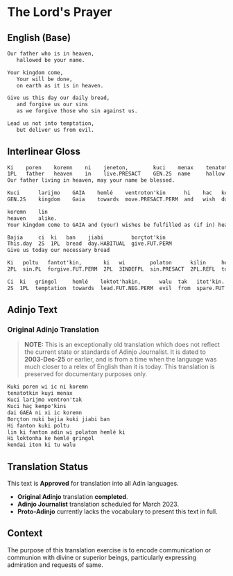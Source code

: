 # The Lord's Prayer

## English (Base)

```txt
Our father who is in heaven,
   hallowed be your name.

Your kingdom come,
   Your will be done,
   on earth as it is in heaven.

Give us this day our daily bread,
   and forgive us our sins
   as we forgive those who sin against us.

Lead us not into temptation,
   but deliver us from evil.
```

## Interlinear Gloss

```txt
Ki    poren    koremn    ni    jeneton,        kuci    menax    tenatot'kin
1PL   father   heaven    in    live.PRESACT    GEN.2S  name     hallow.FUT.PERM
Our father living in heaven, may your name be blessed.

Kuci      larijmo    GAIA    hemlé    ventroton'kin      hi    hac   kempo'kin
GEN.2S    kingdom    Gaia    towards  move.PRESACT.PERM  and   wish  do.PRESACT.PERM

koremn    lin
heaven    alike.
Your kingdom come to GAIA and (your) wishes be fulfilled as (if in) heaven.

Bajia     ci  ki   ban    jiabi         borçtot'kin
This.day  2S  1PL  bread  day.HABITUAL  give.FUT.PERM
Give us today our necessary bread

Ki   poltu   fantot'kin,       ki   wi        polaton      kilin     hemlé    lin
2PL  sin.PL  forgive.FUT.PERM  2PL  3INDEFPL  sin.PRESACT  2PL.REFL  towards  alike

Ci  ki   gringol     hemlé    loktot'hakin,      walu  tak   itot'kin.
2S  1PL  temptation  towards  lead.FUT.NEG.PERM  evil  from  spare.FUT.PERM.
```

## Adinjo Text

### Original Adinjo Translation

> **NOTE:** This is an exceptionally old translation which does not reflect the current state or standards of Adinjo Journalist. It is dated to **2003-Dec-25** or earlier, and is from a time when the language was much closer to a relex of English than it is today. This translation is preserved for documentary purposes only.

```txt
Kuki poren wi ic ni koremn
tenatotkin kuyi menax
Kuci larijmo ventron'tak
Kuci haç kempo'kins
dai GAEA ni xi ic koremn
Borçton nuki bajia kuki jiabi ban
Hi fanton kuki poltu
lin ki fanton adin wi polaton hemlé ki
Hi loktonha ke hemlé gringol
kendai iton ki tu walu
```

## Translation Status

This text is **Approved** for translation into all Adin languages.

* **Original Adinjo** translation **completed**.
* **Adinjo Journalist** translation scheduled for March 2023.
* **Proto-Adinjo** currently lacks the vocabulary to present this text in full.

## Context

The purpose of this translation exercise is to encode communication or communion with divine or superior beings, particularly expressing admiration and requests of same.
